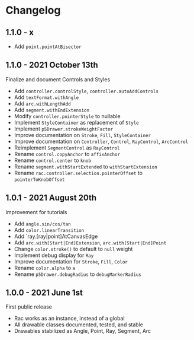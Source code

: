 Changelog
=========

1.1.0 - x
---------
+ Add `point.pointAtBisector`


1.1.0 - 2021 October 13th
-------------------------
Finalize and document Controls and Styles
+ Add `controller.controlStyle`, `controller.autoAddControls`
+ Add `textFormat.withAngle`
+ Add `arc.withLengthAdd`
+ Add `segment.withEndExtension`
+ Modify `controller.pointerStyle` to nullable
+ Implement `StyleContainer` as replacement of `Style`
+ Implement `p5Drawer.strokeWeightFactor`
+ Improve documentation on `Stroke`, `Fill`, `StyleContainer`
+ Improve documentation on `Controller`, `Control`, `RayControl`, `ArcControl`
+ Reimplement `SegmentControl` as `RayControl`
+ Rename `control.copyAnchor` to `affixAnchor`
+ Rename `control.center` to `knob`
+ Rename `segment.withStartExtended` to `withStartExtension`
+ Rename `rac.controller.selection.pointerOffset` to `pointerToKnobOffset`


1.0.1 - 2021 August 20th
------------------------
Improvement for tutorials
+ Add `angle.sin/cos/tan`
+ Add `color.linearTransition`
+ Add `ray.[ray|point]AtCanvasEdge
+ Add `arc.with[Start|End]Extension`, `arc.with[Start|End]Point`
+ Change `color.stroke()` to default to `null` weight
+ Implement debug display for `Ray`
+ Improve documentation for `Stroke`, `Fill`, `Color`
+ Rename `color.alpha` to `a`
+ Rename `p5Drawer.debugRadius` to `debugMarkerRadius`


1.0.0 - 2021 June 1st
---------------------
First public release
+ Rac works as an instance, instead of a global
+ All drawable classes documented, tested, and stable
+ Drawables stabilized as Angle, Point, Ray, Segment, Arc

